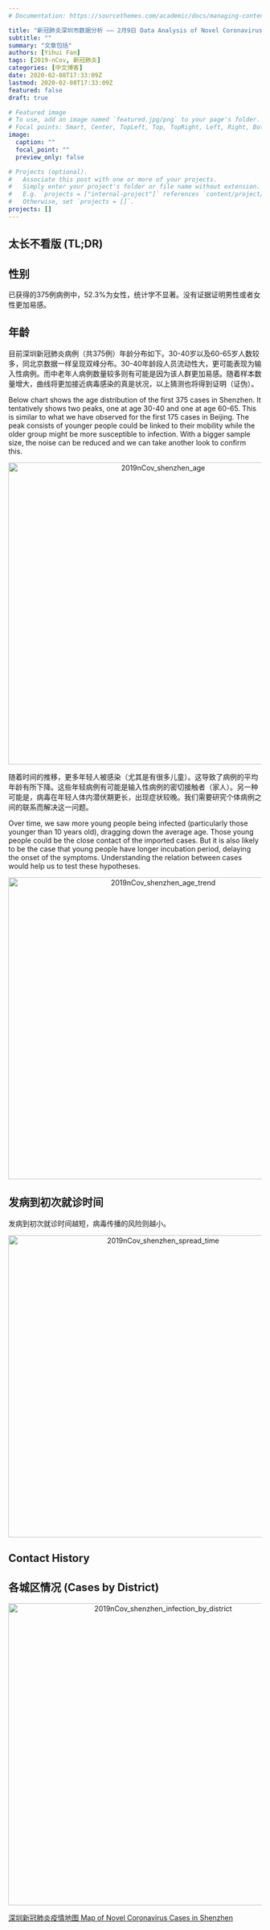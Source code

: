 ```yaml
---
# Documentation: https://sourcethemes.com/academic/docs/managing-content/

title: "新冠肺炎深圳市数据分析 —— 2月9日 Data Analysis of Novel Coronavirus Cases in Shenzhen - 9 Feb"
subtitle: ""
summary: "文章包括"
authors: [Yihui Fan]
tags: [2019-nCov, 新冠肺炎]
categories: [中文博客]
date: 2020-02-08T17:33:09Z
lastmod: 2020-02-08T17:33:09Z
featured: false
draft: true

# Featured image
# To use, add an image named `featured.jpg/png` to your page's folder.
# Focal points: Smart, Center, TopLeft, Top, TopRight, Left, Right, BottomLeft, Bottom, BottomRight.
image:
  caption: ""
  focal_point: ""
  preview_only: false

# Projects (optional).
#   Associate this post with one or more of your projects.
#   Simply enter your project's folder or file name without extension.
#   E.g. `projects = ["internal-project"]` references `content/project/deep-learning/index.md`.
#   Otherwise, set `projects = []`.
projects: []
---
```


## 太长不看版 (TL;DR)

## 性别

已获得的375例病例中，52.3%为女性，统计学不显著。没有证据证明男性或者女性更加易感。

## 年龄

目前深圳新冠肺炎病例（共375例）年龄分布如下。30-40岁以及60-65岁人数较多，同北京数据一样呈现双峰分布。30-40年龄段人员流动性大，更可能表现为输入性病例。而中老年人病例数量较多则有可能是因为该人群更加易感。随着样本数量增大，曲线将更加接近病毒感染的真是状况，以上猜测也将得到证明（证伪）。

Below chart shows the age distribution of the first 375 cases in Shenzhen. It tentatively shows two peaks, one at age 30-40 and one at age 60-65. This is similar to what we have observed for the first 175 cases in Beijing. The peak consists of younger people could be linked to their mobility while the older group might be more susceptible to infection. With a bigger sample size, the noise can be reduced and we can take another look to confirm this.

<div>
    <a href="https://plot.ly/~presstofan/48/?share_key=dXfJlkEOlUitdzBxJBYh3g" target="_blank" title="2019nCov_shenzhen_age" style="display: block; text-align: center;"><img src="https://plot.ly/~presstofan/48.png?share_key=dXfJlkEOlUitdzBxJBYh3g" alt="2019nCov_shenzhen_age" style="max-width: 100%;width: 600px;"  width="600" onerror="this.onerror=null;this.src='https://plot.ly/404.png';" /></a>
    <script data-plotly="presstofan:48" sharekey-plotly="dXfJlkEOlUitdzBxJBYh3g" src="https://plot.ly/embed.js" async></script>
</div>

随着时间的推移，更多年轻人被感染（尤其是有很多儿童）。这导致了病例的平均年龄有所下降。这些年轻病例有可能是输入性病例的密切接触者（家人）。另一种可能是，病毒在年轻人体内潜伏期更长，出现症状较晚。我们需要研究个体病例之间的联系而解决这一问题。

Over time, we saw more young people being infected (particularly those younger than 10 years old), dragging down the average age. Those young people could be the close contact of the imported cases. But it is also likely to be the case that young people have longer incubation period, delaying the onset of the symptoms. Understanding the relation between cases would help us to test these hypotheses.

<div>
    <a href="https://plot.ly/~presstofan/50/?share_key=vQXJPFx4GArPXto0esxrwm" target="_blank" title="2019nCov_shenzhen_age_trend" style="display: block; text-align: center;"><img src="https://plot.ly/~presstofan/50.png?share_key=vQXJPFx4GArPXto0esxrwm" alt="2019nCov_shenzhen_age_trend" style="max-width: 100%;width: 600px;"  width="600" onerror="this.onerror=null;this.src='https://plot.ly/404.png';" /></a>
    <script data-plotly="presstofan:50" sharekey-plotly="vQXJPFx4GArPXto0esxrwm" src="https://plot.ly/embed.js" async></script>
</div>

## 发病到初次就诊时间

发病到初次就诊时间越短，病毒传播的风险则越小。

<div>
    <a href="https://plot.ly/~presstofan/52/?share_key=rC4AdxBFUklqwp0hrLnNuW" target="_blank" title="2019nCov_shenzhen_spread_time" style="display: block; text-align: center;"><img src="https://plot.ly/~presstofan/52.png?share_key=rC4AdxBFUklqwp0hrLnNuW" alt="2019nCov_shenzhen_spread_time" style="max-width: 100%;width: 600px;"  width="600" onerror="this.onerror=null;this.src='https://plot.ly/404.png';" /></a>
    <script data-plotly="presstofan:52" sharekey-plotly="rC4AdxBFUklqwp0hrLnNuW" src="https://plot.ly/embed.js" async></script>
</div>

## Contact History


## 各城区情况 (Cases by District)

<div>
    <a href="https://plot.ly/~presstofan/60/?share_key=hpd7a2IWyczsHaaG4JsFH7" target="_blank" title="2019nCov_shenzhen_infection_by_district" style="display: block; text-align: center;"><img src="https://plot.ly/~presstofan/60.png?share_key=hpd7a2IWyczsHaaG4JsFH7" alt="2019nCov_shenzhen_infection_by_district" style="max-width: 100%;width: 600px;"  width="600" onerror="this.onerror=null;this.src='https://plot.ly/404.png';" /></a>
    <script data-plotly="presstofan:60" sharekey-plotly="hpd7a2IWyczsHaaG4JsFH7" src="https://plot.ly/embed.js" async></script>
</div>



<a href="/2019nCov_map/shenzhen.html">深圳新冠肺炎疫情地图 Map of Novel Coronavirus Cases in Shenzhen</a>